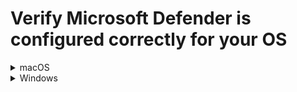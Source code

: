 # Verify Microsoft Defender is configured correctly for your OS

<details>
  <summary>macOS</summary>
<ol>
<li>Open <b>Terminal</b> and run <code>mdatp health</code>.</li>
<li>Verify if one of the following is displayed as the <b>org_id</b>:</li>
  <ul>
    <li>49237d71-42ac-425a-a803-881b92cc18ce</li>
    <li>faa36a5e-2da6-4225-8e27-226177c801a0</li>
  </ul>
<div class="warn">
Value <em>49237d71-42ac-425a-a803-881b92cc18ce</em> indicates that you are a TechPass tenant and value <em>faa36a5e-2da6-4225-8e27-226177c801a0</em> indicates that you are a WOG tenant.
</div>
<li>If your <b>org_id</b> matches one of them, it indicates that <b>Microsoft Defender</b> has been configured correctly and you may ignore the rest of this section.</li>
<li>If your <b>org_id</b> is different from the above two values, it means your device is still enrolled with a different MDM and hence complete the following steps to unenrol your device from that MDM:</li>
  <ol type = "a">
    <li>Contact your organisation's MDM administrator or Defender ATP administrator to get respective offboarding script.</li>
    <div class="warn">
    If your <b>org_id</b> is <em>6389e966-e334-461d-86ce-0fed12484620</em>, it indicates that your device is still enrolled with Hive. Contact <a href="mailto:gds_den@tech.gov.sg">GDS team</a> to get the respective offboarding script.
    </div>
    <li>Run the offboarding script to unenrol your device from that MDM completely. For more information on how to run the offboarding script, refer to <b>step d. Remove Microsoft Defender for Endpoint</b> in <a href="https://docs.developer.tech.gov.sg/docs/security-suite-for-engineering-endpoint-devices/#/seed-offboarding-instructions-for-macos">SEED offboarding guide for macOS users</a>. Now <b>Endpoint Manager</b> installs the <b>Microsoft Defender</b> client with the correct configurations within few hours. </li>
    </ol>

?> For more information on this, see [Microsoft Documentation](https://docs.microsoft.com/en-us/mem/intune/configuration/device-profile-troubleshoot#how-long-does-it-take-for-devices-to-get-a-policy-profile-or-app-after-they-are-assigned). At any time, users can open the Company Portal app, **Settings** > **Sync** to immediately check for policy or profile updates.

<li>Repeat steps 1-3 to confirm if <b>Microsoft Defender</b> is configured correctly now.</li>
</ol>
</details>

<details>
  <summary>Windows</summary>
<ol>
<li>In the search box on the taskbar, type <b>regedit</b>, then select <b>Registry Editor</b> from the results and run it as administrator.</li>
<li>In the <b>Registry Editor</b>, go to <b>Computer</b> > <b>HKEY_LOCAL_MACHINE</b> > <b>SOFTWARE</b> > <b>Microsoft</b> > <b>Windows Advanced Protection</b> > <b>Status</b>.
<li>Verify if one of the following is displayed as the <b>OrgId</b>:</li>
  <ul>
    <li>49237d71-42ac-425a-a803-881b92cc18ce</li>
    <li>faa36a5e-2da6-4225-8e27-226177c801a0</li>
  </ul>
<div class="warn">
Value <em>49237d71-42ac-425a-a803-881b92cc18ce</em> indicates that you are a TechPass tenant and value <em>faa36a5e-2da6-4225-8e27-226177c801a0</em> indicates that you are a WOG tenant.
</div>
<li>If your <b>OrgId</b> matches one of them, it indicates that <b>Microsoft Defender</b> has been configured correctly and you may ignore the rest of this section.</li>
<li>If your <b>OrgId</b> is different from the above two values, it means your device is still enrolled with a different MDM and hence complete the following steps to unenrol your device from that MDM:</li>
  <ol type = "a">
    <li>Contact your organisation's MDM administrator or Defender ATP administrator to get respective offboarding script.</li>
    <div class="warn">
    If your <b>OrgId</b> is <em>6389e966-e334-461d-86ce-0fed12484620</em>, it indicates that your device is still enrolled with Hive. Contact <a href="mailto:gds_den@tech.gov.sg">GDS team</a> to get the respective offboarding script.
    </div>
    <li>Run the offboarding script to unenrol your device from that MDM completely. For more information on how to run the offboarding script, refer to <b>step d. Remove Microsoft Defender for Endpoint</b> in <a href="https://docs.developer.tech.gov.sg/docs/security-suite-for-engineering-endpoint-devices/#/seed-offboarding-instructions-for-windows">SEED offboarding guide for Windows users</a>. Now <b>Endpoint Manager</b> installs the <b>Microsoft Defender</b> client with the correct configurations within few hours. </li>
    </ol>

?> For more information on this, see [Microsoft Documentation](https://docs.microsoft.com/en-us/mem/intune/configuration/device-profile-troubleshoot#how-long-does-it-take-for-devices-to-get-a-policy-profile-or-app-after-they-are-assigned). At any time, users can open the Company Portal app, **Settings** > **Sync** to immediately check for policy or profile updates.

<li>Repeat steps 1-4 to confirm if <b>Microsoft Defender</b> is configured correctly now.</li>
</ol>
</details>
